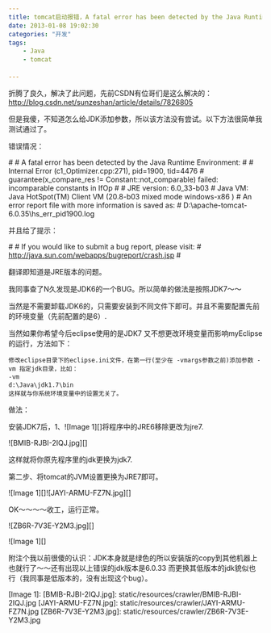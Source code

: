 ```yaml
---
title: tomcat启动报错，A fatal error has been detected by the Java Runtime Environment
date: 2013-01-08 19:02:30
categories: "开发"
tags:
	- Java
	- tomcat

---
```


折腾了良久，解决了此问题，先前CSDN有位哥们是这么解决的：http://blog.csdn.net/sunzeshan/article/details/7826805

但是我傻，不知道怎么给JDK添加参数，所以该方法没有尝试。以下方法很简单我测试通过了。

错误情况：

\#
\# A fatal error has been detected by the Java Runtime Environment:
\#
\# Internal Error (c1\_Optimizer.cpp:271), pid=1900, tid=4476
\# guarantee(x\_compare\_res != Constant::not\_comparable) failed: incomparable constants in IfOp
\#
\# JRE version: 6.0\_33-b03
\# Java VM: Java HotSpot(TM) Client VM (20.8-b03 mixed mode windows-x86 )
\# An error report file with more information is saved as:
\# D:\\apache-tomcat-6.0.35\\hs\_err\_pid1900.log


并且给了提示：

\#
\# If you would like to submit a bug report, please visit:
\# http://java.sun.com/webapps/bugreport/crash.jsp
\#


翻译即知道是JRE版本的问题。

我同事查了N久发现是JDK6的一个BUG。所以简单的做法是按照JDK7～～

当然是不需要卸载JDK6的，只需要安装到不同文件下即可。并且不需要配置先前的环境变量（先前配置的是6）.

当然如果你希望今后eclipse使用的是JDK7 又不想更改环境变量而影响myEclipse的运行，方法如下：

``````````
修改eclipse目录下的eclipse.ini文件，在第一行(至少在 -vmargs参数之前)添加参数 -vm 指定jdk目录，比如：
-vm
d:\Java\jdk1.7\bin
这样就与你系统环境变量中的设置无关了。
``````````

做法：

安装JDK7后，1、![Image 1][]将程序中的JRE6移除更改为jre7.

![BMIB-RJBI-2IQJ.jpg][]


这样就将你原先程序里的jdk更换为jdk7.

第二步、将tomcat的JVM设置更换为JRE7即可。

![Image 1][]![JAYI-ARMU-FZ7N.jpg][]

OK～～～～收工，运行正常。

![ZB6R-7V3E-Y2M3.jpg][]


![Image 1][]


附注个我以前很傻的认识：JDK本身就是绿色的所以安装版的copy到其他机器上也就行了～～还有出现以上错误的jdk版本是6.0.33 而更换其低版本的jdk貌似也行（我同事是低版本的，没有出现这个bug）。


[Image 1]: 
[BMIB-RJBI-2IQJ.jpg]: static/resources/crawler/BMIB-RJBI-2IQJ.jpg
[JAYI-ARMU-FZ7N.jpg]: static/resources/crawler/JAYI-ARMU-FZ7N.jpg
[ZB6R-7V3E-Y2M3.jpg]: static/resources/crawler/ZB6R-7V3E-Y2M3.jpg
